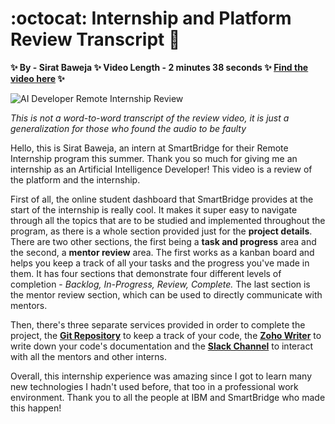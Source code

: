 # :octocat: Internship and Platform Review Transcript :100:
**:sparkles: By - Sirat Baweja :sparkles: Video Length - 2 minutes 38 seconds :sparkles: [Find the video here](https://drive.google.com/file/d/1EC5pAO756_a3dhFt9O5p4IvHGWv7wloX/view?usp=sharing) :sparkles:**

![AI Developer Remote Internship Review](https://github.com/sBx99/llSPS-INT-229-AI-Powered-News-Search-App-Level-1-/blob/gh-pages/images/AI%20Developer%20Remote%20Internship%20Review%20(1).png?raw=true)

_This is not a word-to-word transcript of the review video, it is just a generalization for those who found the audio to be faulty_

Hello, this is Sirat Baweja, an intern at SmartBridge for their Remote Internship program this summer.
Thank you so much for giving me an internship as an Artificial Intelligence Developer! This video is a
review of the platform and the internship. 

First of all, the online student dashboard that SmartBridge provides at the start of the internship is really cool. It makes it super easy
to navigate through all the topics that are to be studied and implemented throughout the program, as there is a whole section provided just
for the **project details**. There are two other sections, the first being a **task and progress** area and the second, a **mentor review**
area. The first works as a kanban board and helps you keep a track of all your tasks and the progress you've made in them. It has four
sections that demonstrate four different levels of completion - _Backlog, In-Progress, Review, Complete._ The last section is the
mentor review section, which can be used to directly communicate with mentors. 

Then, there's three separate services provided in order to complete the project, the **[Git Repository](https://github.com/SmartPracticeschool/llSPS-INT-229-AI-Powered-News-Search-App-Level-1-)** to keep a track of your code, 
the **[Zoho Writer](https://workdrive.zohoexternal.com/writer/open/kg30z0d5ea1c93990472da05a4f579f4a3f12?authId=%7B%22linkId%22%3A%225k2wAp9FECl-LYmlU%22%7D)** to write down your code's documentation and the **[Slack Channel](https://app.slack.com/client/T012D037CBG)** to interact with 
all the mentors and other interns. 

Overall, this internship experience was amazing since I got to learn many new technologies I hadn't used before, that too in a 
professional work environment. Thank you to all the people at IBM and SmartBridge who made this happen!
